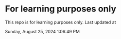 # For learning purposes only
This repo is for learning purposes only.
Last updated at

Sunday, August 25, 2024 1:06:49 PM

